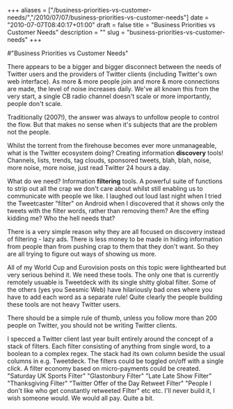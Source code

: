 +++
aliases = ["/business-priorities-vs-customer-needs/","/2010/07/07/business-priorities-vs-customer-needs"]
date = "2010-07-07T08:40:17+01:00"
draft = false
title = "Business Priorities vs Customer Needs"
description = ""
slug = "business-priorities-vs-customer-needs"
+++

#"Business Priorities vs Customer Needs"


 There appears to be a bigger and bigger disconnect between the needs of Twitter users and the providers of Twitter clients (including Twitter&#39;s own web interface). As more &amp; more people join and more &amp; more connections are made, the level of noise increases daily. We&#39;ve all known this from the very start, a single CB radio channel doesn&#39;t scale or more importantly, people don&#39;t scale.<p /><div>Traditionally (2007!), the answer was always to unfollow people to control the flow. But that makes no sense when it&#39;s subjects that are the problem not the people.</div><p /><div>Whilst the torrent from the firehouse becomes ever more unmanageable, what is the Twitter ecosystem doing? Creating information <b>discovery</b> tools! Channels, lists, trends, tag clouds, sponsored tweets, blah, blah, noise, more noise, more noise, just read Twitter 24 hours a day.</div> <p /><div>What do we need? Information <b>filtering</b> tools. A powerful suite of functions to strip out all the crap we don&#39;t care about whilst still enabling us to communicate with people we like. I laughed out loud last night when I tried the Tweetcaster &quot;filter&quot; on Android when I discovered that it shows only the tweets with the filter words, rather than removing them? Are the effing kidding me? Who the hell needs that?</div> <p /><div>There is a very simple reason why they are all focused on discovery instead of filtering - lazy ads. There is less money to be made in hiding information from people than from pushing crap to them that they don&#39;t want. So they are all trying to figure out ways of showing us more.</div> <p /><div>All of my World Cup and Eurovision posts on this topic were lighthearted but very serious behind it. We need these tools. The only one that is currently remotely usuable is Tweetdeck with its single shitty global filter. Some of the others (yes you Seesmic Web) have hilariously bad ones where you have to add each word as a separate rule! Quite clearly the people building these tools are not heavy Twitter users.</div> <p /><div><div>There should be a simple rule of thumb, unless you follow more than 200 people on Twitter, you should not be writing Twitter clients.</div></div><p /><div>I specced a Twitter client last year built entirely around the concept of a stack of filters. Each filter consisting of anything from single word, to a boolean to a complex regex. The stack had its own column beside the usual columns in e.g. Tweetdeck. The filters could be toggled on/off with a single click. A filter economy based on micro-payments could be created. &quot;Saturday UK Sports Filter&quot; &quot;Glastonbury Filter&quot; &quot;Late Late Show Filter&quot; &quot;Thanksgiving Filter&quot; &quot;Twitter Offer of the Day Retweet Filter&quot; &quot;People I don&#39;t like who get constantly retweeted Filter&quot; etc etc. I&#39;ll never build it, I wish someone would. We would all pay. Quite a bit.</div>
 